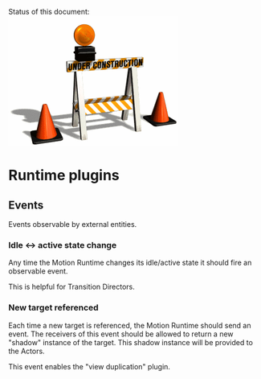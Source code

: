 Status of this document:
![](../_assets/under-construction-flashing-barracade-animation.gif)

# Runtime plugins

## Events

Events observable by external entities.

### Idle ↔ active state change

Any time the Motion Runtime changes its idle/active state it should fire an observable event.

This is helpful for Transition Directors.

### New target referenced

Each time a new target is referenced, the Motion Runtime should send an event. The receivers of this event should be allowed to return a new "shadow" instance of the target. This shadow instance will be provided to the Actors.

This event enables the "view duplication" plugin.
